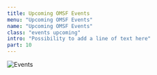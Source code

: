 ```yaml
---
title: Upcoming OMSF Events
menu: "Upcoming OMSF Events"
name: "Upcoming OMSF Events"
class: "events upcoming"
intro: "Possibility to add a line of text here"
part: 10
---
```


![Events](/images/event.svg)
